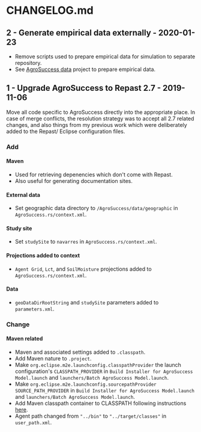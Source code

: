 # CHANGELOG.md

## 2 - Generate empirical data externally - 2020-01-23

- Remove scripts used to prepare empirical data for simulation
  to separate repository.
- See [AgroSuccess data][agrosuccess-data-repo] project to prepare empirical
  data.

[agrosuccess-data-repo]: https://bitbucket.org/ajlane50/agrosuccess-data

## 1 - Upgrade AgroSuccess to Repast 2.7 - 2019-11-06
Move all code specific to AgroSuccess directly into the appropriate
place. In case of merge conflicts, the resolution strategy was to 
accept all 2.7 related changes, and also things from my previous work
which were deliberately added to the Repast/ Eclipse configuration files.

### Add
#### Maven
- Used for retrieving depenencies which don't come with Repast.
- Also useful for generating documentation sites. 

#### External data
- Set geographic data directory to `/AgroSuccess/data/geographic` in
  `AgroSuccess.rs/context.xml`.

#### Study site
- Set `studySite` to `navarres` in `AgroSuccess.rs/context.xml`.

#### Projections added to context
- `Agent Grid`, `Lct`, and `SoilMoisture` projections added to 
  `AgroSuccess.rs/context.xml`.
  
#### Data
- `geoDataDirRootString` and `studySite` parameters added to `parameters.xml`.

### Change
#### Maven related
- Maven and associated settings added to `.classpath`.
- Add Maven nature to `.project`.
- Make `org.eclipse.m2e.launchconfig.classpathProvider` the launch
  configuration's `CLASSPATH_PROVIDER` in 
  `Build Installer for AgroSuccess Model.launch` and
  `launchers/Batch AgroSuccess Model.launch`. 
- Make `org.eclipse.m2e.launchconfig.sourcepathProvider`
  `SOURCE_PATH_PROVIDER`  in 
  `Build Installer for AgroSuccess Model.launch` and 
  `launchers/Batch AgroSuccess Model.launch`. 
- Add Maven classpath container to CLASSPATH following instructions
  [here][SF add Maven].
- Agent path changed from `"../bin"` to `"../target/classes"` in
  `user_path.xml`.
  
[SF add Maven]: https://sourceforge.net/p/repast/mailman/message/35615878/#msg35615878

